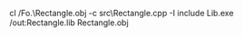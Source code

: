  cl  /Fo.\Rectangle.obj  -c src\Rectangle.cpp -I include
 Lib.exe /out:Rectangle.lib Rectangle.obj
 